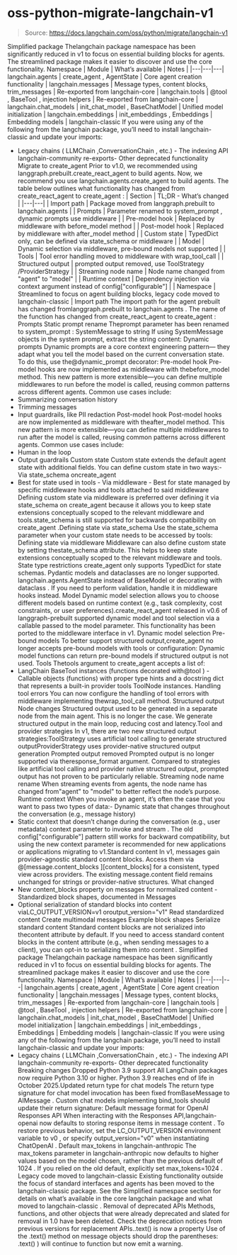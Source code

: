 # oss-python-migrate-langchain-v1

> Source: https://docs.langchain.com/oss/python/migrate/langchain-v1

Simplified package
Thelangchain
package namespace has been significantly reduced in v1 to focus on essential building blocks for agents. The streamlined package makes it easier to discover and use the core functionality.
Namespace
| Module | What’s available | Notes |
|---|---|---|
langchain.agents | create_agent , AgentState | Core agent creation functionality |
langchain.messages | Message types, content blocks, trim_messages | Re-exported from langchain-core |
langchain.tools | @tool , BaseTool , injection helpers | Re-exported from langchain-core |
langchain.chat_models | init_chat_model , BaseChatModel | Unified model initialization |
langchain.embeddings | init_embeddings , Embeddings | Embedding models |
langchain-classic
If you were using any of the following from the langchain
package, you’ll need to install langchain-classic
and update your imports:
- Legacy chains (
LLMChain
,ConversationChain
, etc.) - The indexing API
langchain-community
re-exports- Other deprecated functionality
Migrate to create_agent
Prior to v1.0, we recommended using langgraph.prebuilt.create_react_agent
to build agents.
Now, we recommend you use langchain.agents.create_agent
to build agents.
The table below outlines what functionality has changed from create_react_agent
to create_agent
:
| Section | TL;DR - What’s changed |
|---|---|
| Import path | Package moved from langgraph.prebuilt to langchain.agents |
| Prompts | Parameter renamed to system_prompt , dynamic prompts use middleware |
| Pre-model hook | Replaced by middleware with before_model method |
| Post-model hook | Replaced by middleware with after_model method |
| Custom state | TypedDict only, can be defined via state_schema or middleware |
| Model | Dynamic selection via middleware, pre-bound models not supported |
| Tools | Tool error handling moved to middleware with wrap_tool_call |
| Structured output | prompted output removed, use ToolStrategy /ProviderStrategy |
| Streaming node name | Node name changed from "agent" to "model" |
| Runtime context | Dependency injection via context argument instead of config["configurable"] |
| Namespace | Streamlined to focus on agent building blocks, legacy code moved to langchain-classic |
Import path
The import path for the agent prebuilt has changed fromlanggraph.prebuilt
to langchain.agents
.
The name of the function has changed from create_react_agent
to create_agent
:
Prompts
Static prompt rename
Theprompt
parameter has been renamed to system_prompt
:
SystemMessage
to string
If using SystemMessage
objects in the system prompt, extract the string content:
Dynamic prompts
Dynamic prompts are a core context engineering pattern— they adapt what you tell the model based on the current conversation state. To do this, use the@dynamic_prompt
decorator:
Pre-model hook
Pre-model hooks are now implemented as middleware with thebefore_model
method.
This new pattern is more extensible—you can define multiple middlewares to run before the model is called,
reusing common patterns across different agents.
Common use cases include:
- Summarizing conversation history
- Trimming messages
- Input guardrails, like PII redaction
Post-model hook
Post-model hooks are now implemented as middleware with theafter_model
method.
This new pattern is more extensible—you can define multiple middlewares to run after the model is called,
reusing common patterns across different agents.
Common use cases include:
- Human in the loop
- Output guardrails
Custom state
Custom state extends the default agent state with additional fields. You can define custom state in two ways:- Via
state_schema
oncreate_agent
- Best for state used in tools - Via middleware - Best for state managed by specific middleware hooks and tools attached to said middleware
Defining custom state via middleware is preferred over defining it via
state_schema
on create_agent
because it allows you to keep state extensions conceptually scoped to the relevant middleware and tools.state_schema
is still supported for backwards compatibility on create_agent
.Defining state via state_schema
Use the state_schema
parameter when your custom state needs to be accessed by tools:
Defining state via middleware
Middleware can also define custom state by setting thestate_schema
attribute.
This helps to keep state extensions conceptually scoped to the relevant middleware and tools.
State type restrictions
create_agent
only supports TypedDict
for state schemas. Pydantic models and dataclasses are no longer supported.
langchain.agents.AgentState
instead of BaseModel
or decorating with dataclass
.
If you need to perform validation, handle it in middleware hooks instead.
Model
Dynamic model selection allows you to choose different models based on runtime context (e.g., task complexity, cost constraints, or user preferences).create_react_agent
released in v0.6 of langgraph-prebuilt
supported dynamic model and tool selection
via a callable passed to the model
parameter.
This functionality has been ported to the middleware interface in v1.
Dynamic model selection
Pre-bound models
To better support structured output,create_agent
no longer accepts pre-bound models with tools or configuration:
Dynamic model functions can return pre-bound models if structured output is not used.
Tools
Thetools
argument to create_agent
accepts a list of:
- LangChain
BaseTool
instances (functions decorated with@tool
) - Callable objects (functions) with proper type hints and a docstring
dict
that represents a built-in provider tools
ToolNode
instances.
Handling tool errors
You can now configure the handling of tool errors with middleware implementing thewrap_tool_call
method.
Structured output
Node changes
Structured output used to be generated in a separate node from the main agent. This is no longer the case. We generate structured output in the main loop, reducing cost and latency.Tool and provider strategies
In v1, there are two new structured output strategies:ToolStrategy
uses artificial tool calling to generate structured outputProviderStrategy
uses provider-native structured output generation
Prompted output removed
Prompted output is no longer supported via theresponse_format
argument. Compared to strategies
like artificial tool calling and provider native structured output, prompted output has not proven to be particularly reliable.
Streaming node name rename
When streaming events from agents, the node name has changed from"agent"
to "model"
to better reflect the node’s purpose.
Runtime context
When you invoke an agent, it’s often the case that you want to pass two types of data:- Dynamic state that changes throughout the conversation (e.g., message history)
- Static context that doesn’t change during the conversation (e.g., user metadata)
context
parameter to invoke
and stream
.
The old
config["configurable"]
pattern still works for backward compatibility, but using the new context
parameter is recommended for new applications or applications migrating to v1.Standard content
In v1, messages gain provider-agnostic standard content blocks. Access them via @[message.content_blocks
][content_blocks] for a consistent, typed view across providers. The existing message.content
field remains unchanged for strings or provider-native structures.
What changed
- New
content_blocks
property on messages for normalized content - Standardized block shapes, documented in Messages
- Optional serialization of standard blocks into
content
viaLC_OUTPUT_VERSION=v1
oroutput_version="v1"
Read standardized content
Create multimodal messages
Example block shapes
Serialize standard content
Standard content blocks are not serialized into thecontent
attribute by default. If you need to access standard content blocks in the content
attribute (e.g., when sending messages to a client), you can opt-in to serializing them into content
.
Simplified package
Thelangchain
package namespace has been significantly reduced in v1 to focus on essential building blocks for agents. The streamlined package makes it easier to discover and use the core functionality.
Namespace
| Module | What’s available | Notes |
|---|---|---|
langchain.agents | create_agent , AgentState | Core agent creation functionality |
langchain.messages | Message types, content blocks, trim_messages | Re-exported from langchain-core |
langchain.tools | @tool , BaseTool , injection helpers | Re-exported from langchain-core |
langchain.chat_models | init_chat_model , BaseChatModel | Unified model initialization |
langchain.embeddings | init_embeddings , Embeddings | Embedding models |
langchain-classic
If you were using any of the following from the langchain
package, you’ll need to install langchain-classic
and update your imports:
- Legacy chains (
LLMChain
,ConversationChain
, etc.) - The indexing API
langchain-community
re-exports- Other deprecated functionality
Breaking changes
Dropped Python 3.9 support
All LangChain packages now require Python 3.10 or higher. Python 3.9 reaches end of life in October 2025.Updated return type for chat models
The return type signature for chat model invocation has been fixed fromBaseMessage
to AIMessage
. Custom chat models implementing bind_tools
should update their return signature:
Default message format for OpenAI Responses API
When interacting with the Responses API,langchain-openai
now defaults to storing response items in message content
. To restore previous behavior, set the LC_OUTPUT_VERSION
environment variable to v0
, or specify output_version="v0"
when instantiating ChatOpenAI
.
Default max_tokens
in langchain-anthropic
The max_tokens
parameter in langchain-anthropic
now defaults to higher values based on the model chosen, rather than the previous default of 1024
. If you relied on the old default, explicitly set max_tokens=1024
.
Legacy code moved to langchain-classic
Existing functionality outside the focus of standard interfaces and agents has been moved to the langchain-classic
package. See the Simplified namespace section for details on what’s available in the core langchain
package and what moved to langchain-classic
.
Removal of deprecated APIs
Methods, functions, and other objects that were already deprecated and slated for removal in 1.0 have been deleted. Check the deprecation notices from previous versions for replacement APIs..text()
is now a property
Use of the .text()
method on message objects should drop the parentheses:
.text()
) will continue to function but now emit a warning.